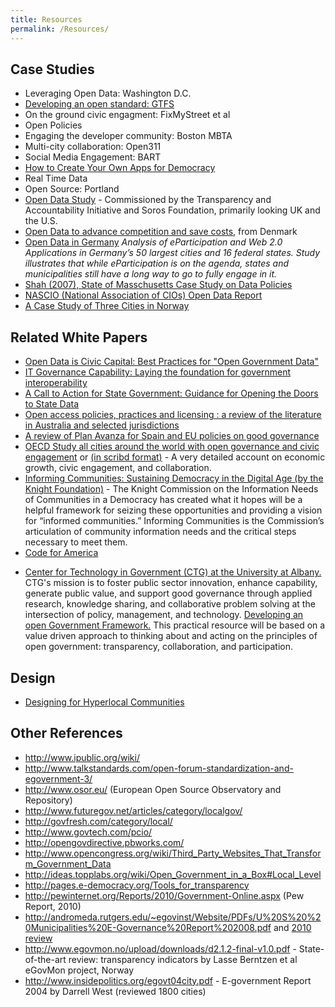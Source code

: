 ```yaml
---
title: Resources
permalink: /Resources/
---
```


Case Studies
------------

-   Leveraging Open Data: Washington D.C.
-   [Developing an open standard: GTFS](http://sf.streetsblog.org/2010/01/05/how-google-and-portlands-trimet-set-the-standard-for-open-transit-data/)
-   On the ground civic engagment: FixMyStreet et al
-   Open Policies
-   Engaging the developer community: Boston MBTA
-   Multi-city collaboration: Open311
-   Social Media Engagement: BART
-   [How to Create Your Own Apps for Democracy](http://bit.ly/apps4all)
-   Real Time Data
-   Open Source: Portland
-   [Open Data Study](http://www.soros.org/initiatives/information/focus/communication/articles_publications/publications/open-data-study-20100519/open-data-study-100519.pdf) - Commissioned by the Transparency and Accountability Initiative and Soros Foundation, primarily looking UK and the U.S.
-   [Open Data to advance competition and save costs](http://www.osor.eu/news/misc/openstandardsaccordingtotheministryoffinance.pdf), from Denmark
-   [Open Data in Germany](http://assets1.csc.com/de/downloads/CSC_policy_paper_series_06_2010_government_20_beta_phase_English.pdf) *Analysis of eParticipation and Web 2.0 Applications in Germany’s 50 largest cities and 16 federal states. Study illustrates that while eParticipation is on the agenda, states and municipalities still have a long way to go to fully engage in it.*
-   [Shah (2007), State of Masschusetts Case Study on Data Policies](http://papers.ssrn.com/sol3/Delivery.cfm/SSRN_ID1028133_code642493.pdf?abstractid=1028133&mirid=1)
-   [NASCIO (National Association of CIOs) Open Data Report](http://www.nascio.org/publications/documents/NASCIO-DataTransparency.pdf)
-   [A Case Study of Three Cities in Norway](http://www.slidefinder.net/E/EGOV2006_Berntzen/9970018)

Related White Papers
--------------------

-   [Open Data is Civic Capital: Best Practices for "Open Government Data"](http://razor.occams.info/pubdocs/opendataciviccapital.html)
-   [IT Governance Capability: Laying the foundation for government interoperability](http://www.ctg.albany.edu/publications/reports/it_gov_capability)
-   [A Call to Action for State Government: Guidance for Opening the Doors to State Data](http://www.nascio.org/publications/documents/NASCIO-DataTransparency.pdf)
-   [Open access policies, practices and licensing : a review of the literature in Australia and selected jurisdictions](http://eprints.qut.edu.au/28026/)
-   [A review of Plan Avanza for Spain and EU policies on good governance](http://www.oecd.org/dataoecd/9/15/44242867.pdf)
-   [OECD Study all cities around the world with open governance and civic engagement](http://wiki.openmuni.org/uploads/8/88/OECDStudy.pdf) or [(in scribd format)](http://www.scribd.com/full/35317867?access_key=key-lu1qfdu2727nvmw3wla) - A very detailed account on economic growth, civic engagement, and collaboration.
-   [Informing Communities: Sustaining Democracy in the Digital Age (by the Knight Foundation)](http://www.knightcomm.org/wp-content/uploads/2010/02/Informing_Communities_Sustaining_Democracy_in_the_Digital_Age.pdf) - The Knight Commission on the Information Needs of Communities in a Democracy has created what it hopes will be a helpful framework for seizing these opportunities and providing a vision for “informed communities.” Informing Communities is the Commission’s articulation of community information needs and the critical steps necessary to meet them.
-   [Code for America](http://urbanomnibus.net/2010/08/code-for-america/)

<!-- -->

-   [Center for Technology in Government (CTG) at the University at Albany.](http://www.ctg.albany.edu/) CTG's mission is to foster public sector innovation, enhance capability, generate public value, and support good governance through applied research, knowledge sharing, and collaborative problem solving at the intersection of policy, management, and technology. [Developing an open Government Framework.](http://www.ctg.albany.edu/projects/gsa) This practical resource will be based on a value driven approach to thinking about and acting on the principles of open government: transparency, collaboration, and participation.

Design
------

-   [Designing for Hyperlocal Communities](http://blog.tobias.tv/post/36672474819/designing-for-hyperlocal-communities)

Other References
----------------

-   <http://www.ipublic.org/wiki/>
-   <http://www.talkstandards.com/open-forum-standardization-and-egovernment-3/>
-   <http://www.osor.eu/> (European Open Source Observatory and Repository)
-   <http://www.futuregov.net/articles/category/localgov/>
-   <http://govfresh.com/category/local/>
-   <http://www.govtech.com/pcio/>
-   <http://opengovdirective.pbworks.com/>
-   <http://www.opencongress.org/wiki/Third_Party_Websites_That_Transform_Government_Data>
-   <http://ideas.topplabs.org/wiki/Open_Government_in_a_Box#Local_Level>
-   <http://pages.e-democracy.org/Tools_for_transparency>
-   <http://pewinternet.org/Reports/2010/Government-Online.aspx> (Pew Report, 2010)
-   <http://andromeda.rutgers.edu/~egovinst/Website/PDFs/U%20S%20%20Municipalities%20E-Governance%20Report%202008.pdf> and [2010 review](http://news.rutgers.edu/medrel/news-releases/2010/07/seoul-and-prague-ach-20100713)
-   <http://www.egovmon.no/upload/downloads/d2.1.2-final-v1.0.pdf> - State-of-the-art review: transparency indicators by Lasse Berntzen et al eGovMon project, Norway
-   <http://www.insidepolitics.org/egovt04city.pdf> - E-government Report 2004 by Darrell West (reviewed 1800 cities)

